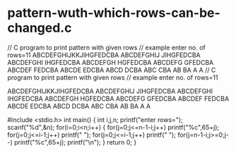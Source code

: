 # pattern-wuth-which-rows-can-be-changed.c
//  C program to print pattern with given rows // example enter no. of rows=11  ABCDEFGHIJKKJIHGFEDCBA ABCDEFGHIJ  JIHGFEDCBA ABCDEFGHI    IHGFEDCBA ABCDEFGH      HGFEDCBA ABCDEFG        GFEDCBA ABCDEF          FEDCBA ABCDE            EDCBA ABCD              DCBA ABC                CBA AB                  BA A                    A 
//  C program to print pattern with given rows
// example enter no. of rows=11

ABCDEFGHIJKKJIHGFEDCBA
ABCDEFGHIJ  JIHGFEDCBA
ABCDEFGHI    IHGFEDCBA
ABCDEFGH      HGFEDCBA
ABCDEFG        GFEDCBA
ABCDEF          FEDCBA
ABCDE            EDCBA
ABCD              DCBA
ABC                CBA
AB                  BA
A                    A

#include <stdio.h>
int main() {
    int i,j,n;
    printf("enter rows=");
    scanf("%d",&n);
    for(i=0;i<n;i++)
    {
        for(j=0;j<=n-1-i;j++)
         printf("%c",65+j);
        for(j=0;j<=i-1;j++)
         printf(" ");
         for(j=0;j<=i-1;j++)
         printf(" ");
        for(j=n-1-i;j>=0;j--)
         printf("%c",65+j);
        printf("\n");
    }
    return 0;
}
